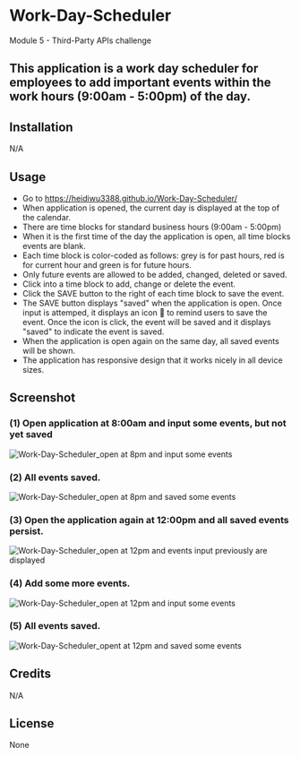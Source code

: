 # Work-Day-Scheduler
Module 5 - Third-Party APIs challenge

## This application is a work day scheduler for employees to add important events within the work hours (9:00am - 5:00pm) of the day.

## Installation

N/A

## Usage

- Go to https://heidiwu3388.github.io/Work-Day-Scheduler/
- When application is opened, the current day is displayed at the top of the calendar.
- There are time blocks for standard business hours (9:00am - 5:00pm)
- When it is the first time of the day the application is open, all time blocks events are blank.
- Each time block is color-coded as follows: grey is for past hours, red is for current hour and green is for future hours.
- Only future events are allowed to be added, changed, deleted or saved.
- Click into a time block to add, change or delete the event.
- Click the SAVE button to the right of each time block to save the event.
- The SAVE button displays "saved" when the application is open. Once input is attemped, it displays an icon 💾 to remind users to save the event. Once the icon is click, the event will be saved and it displays "saved" to indicate the event is saved.
- When the application is open again on the same day, all saved events will be shown.
- The application has responsive design that it works nicely in all device sizes.

## Screenshot
### (1) Open application at 8:00am and input some events, but not yet saved
![Work-Day-Scheduler_open at 8pm and input some events](https://user-images.githubusercontent.com/111156269/198856665-28c80e6c-d3ba-40a5-8702-284312ce070a.png)
### (2) All events saved.
![Work-Day-Scheduler_open at 8pm and saved some events](https://user-images.githubusercontent.com/111156269/198856666-01457c37-649a-48ea-ae0a-937f66a9b523.png)
### (3) Open the application again at 12:00pm and all saved events persist.
![Work-Day-Scheduler_open at 12pm and events input previously are displayed ](https://user-images.githubusercontent.com/111156269/198856667-eac57424-3a5d-422e-8ea2-74c2c53a8299.png)
### (4) Add some more events.
![Work-Day-Scheduler_open at 12pm and input some events](https://user-images.githubusercontent.com/111156269/198856668-a4ff8a45-13c4-4026-a667-670b97f0e9e4.png)
### (5) All events saved.
![Work-Day-Scheduler_opent at 12pm and saved some events](https://user-images.githubusercontent.com/111156269/198856669-ead898b8-1848-4593-9741-e55e9e0aa009.png)

## Credits

N/A


## License

None
